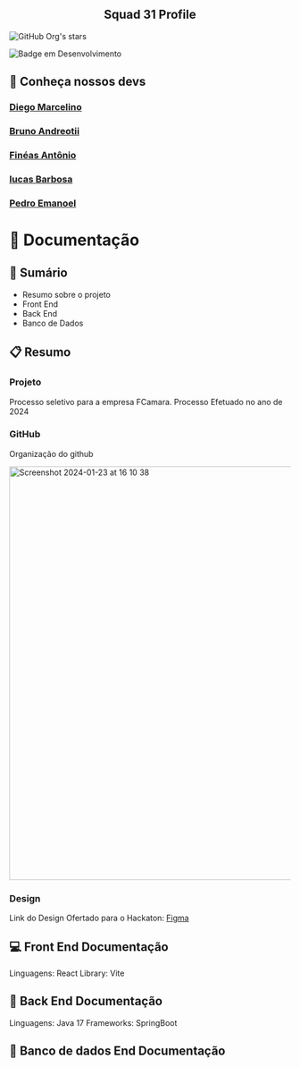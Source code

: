 <p align="center">
    <h2 align="center"> Squad 31 Profile </h2> 
</p>

![GitHub Org's stars](https://img.shields.io/github/stars/Squad-31-Hackathon)

![Badge em Desenvolvimento](http://img.shields.io/static/v1?label=STATUS&message=EM%20DESENVOLVIMENTO&color=GREEN&style=for-the-badge)

## 👋 Conheça nossos devs
[<h3>Diego Marcelino</h3>](https://github.com/lucasbrbs)
[<h3>Bruno Andreotii</h3>](https://github.com/lucasbrbs)
[<h3>Finéas Antônio</h3>](https://github.com/lucasbrbs)
[<h3>lucas Barbosa</h3>](https://github.com/lucasbrbs)
[<h3>Pedro Emanoel</h3>](https://github.com/lucasbrbs)

# 📁 Documentação 

## :newspaper: Sumário
 - Resumo sobre o projeto
 - Front End 
 - Back End
 - Banco de Dados

## :clipboard: Resumo

### Projeto
Processo seletivo para a empresa FCamara.
Processo Efetuado no ano de 2024

### GitHub
Organização do github

<img width="740" alt="Screenshot 2024-01-23 at 16 10 38" src="https://github.com/Squad-31-Hackathon/.github/assets/47783422/3bced019-2a89-4ec9-9d6f-83dfa1def494">

    
### Design
Link do Design Ofertado para o Hackaton: <a href="https://www.freecodecamp.org/">Figma</a>
 

## :computer: Front End Documentação
Linguagens: React
Library: Vite

## :page_facing_up: Back End Documentação
Linguagens: Java 17
Frameworks: SpringBoot

## :floppy_disk: Banco de dados End Documentação
